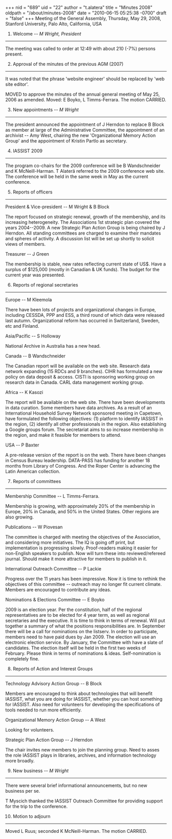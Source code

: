 +++
nid = "689"
uid = "22"
author = "t.alatera"
title = "Minutes 2008"
oldpath = "/about/minutes-2008"
date = "2010-06-15 05:25:38 -0700"
draft = "false"
+++
Meeting of the General Assembly, Thursday, May 29, 2008, Stanford
University, Palo Alto, California, USA

1. Welcome -- *M Wright, President*
-----------------------------------

The meeting was called to order at 12:49 with about 210 (-7%) persons
present.

2. Approval of the minutes of the previous AGM (2007)
-----------------------------------------------------

It was noted that the phrase 'website engineer' should be replaced by
'web site editor'.

MOVED to approve the minutes of the annual general meeting of May 25,
2006 as amended. Moved: E Boyko, L Timms-Ferrara. The motion CARRIED.

3. New appointments -- *M Wright*
---------------------------------

The president announced the appointment of J Herndon to replace B Block
as member at large of the Administrative Committee, the appointment of
an archivist -- Amy West, chairing the new 'Organizational Memory
Action Group' and the appointment of Kristin Partlo as secretary.

4. IASSIST 2009
---------------

The program co-chairs for the 2009 conference will be B Wandschneider
and K McNeill-Harman. T Alaterä referred to the 2009 conference web
site. The conference will be held in the same week in May as the current
conference.

5. Reports of officers
----------------------

President & Vice-president -- M Wright & B Block

The report focused on strategic renewal, growth of the membership, and
its increasing heterogeneity. The Associations 1st strategic plan
covered the years 2004--2009. A new Strategic Plan Action Group is being
chaired by J Herndon. All standing committees are charged to examine
their mandates and spheres of activity. A discussion list will be set up
shortly to solicit views of members.

Treasurer -- J Green

The membership is stable, new rates reflecting current state of US$.
Have a surplus of $125,000 (mostly in Canadian & UK funds). The budget
for the current year was presented.

6. Reports of regional secretaries
----------------------------------

Europe -- M Kleemola

There have been lots of projects and organizational changes in Europe,
including CESSDA, PPP and ESS, a third round of which data were released
last autumn. Organizational reform has occurred in Switzerland, Sweden,
etc and Finland.

Asia/Pacific -- S Holloway

National Archive in Australia has a new head.

Canada -- B Wandschneider

The Canadian report will be available on the web site. Research data
network expanding (15 RDCs and 9 branches). CIHR has formulated a new
policy on data deposit & access. CISTI is sponsoring working group on
research data in Canada. CARL data management working group.

Africa -- K Kasozi

The report will be available on the web site. There have been
developments in data curation. Some members have data archives. As a
result of an International Household Survey Network sponsored meeting in
Capetown, have formulated the following objectives: (1) platform to
identify IASSIST in the region, (2) identify all other professionals in
the region. Also establishing a Google groups forum. The secretariat
aims to so increase membership in the region, and make it feasible for
members to attend.

USA -- P Baxter

A pre-release version of the report is on the web. There have been
changes in Census Bureau leadership. DATA-PASS has funding for another
18 months from Library of Congress. And the Roper Center is advancing
the Latin American collection.

7. Reports of committees
------------------------

Membership Committee -- L Timms-Ferrara.

Membership is growing, with approximately 20% of the membership in
Europe, 20% in Canada, and 50% in the United States. Other regions are
also growing.

Publications -- W Piovesan

The committee is charged with meeting the objectives of the Association,
and considering more initiatives. The IQ is going off print, but
implementation is progressing slowly. Proof-readers making it easier for
non-English speakers to publish. Now will turn these into
reviewed/refereed journal. Should make it more attractive for members to
publish in it.

International Outreach Committee -- P Lackie

Progress over the 11 years has been impressive. Now it is time to
rethink the objectives of this committee -- outreach may no longer fit
current climate. Members are encouraged to contribute any ideas.

Nominations & Elections Committee -- E Boyko

2009 is an election year. Per the constitution, half of the regional
representatives are to be elected for 4 year term, as well as regional
secretaries and the executive. It is time to think in terms of renewal.
Will put together a summary of what the positions responsibilities are.
In September there will be a call for nominations on the listserv. In
order to participate, members need to have paid dues by Jan 2009. The
election will use an electronic election service. By January, the
Committee with have a slate of candidates. The election itself will be
held in the first two weeks of February. Please think in terms of
nominations & ideas. Self-nomination is completely fine.

8. Reports of Action and Interest Groups
----------------------------------------

Technology Advisory Action Group -- B Block

Members are encouraged to think about technologies that will benefit
IASSIST, what you are doing for IASSIST, whether you can host something
for IASSIST. Also need for volunteers for developing the specifications
of tools needed to run more efficiently.

Organizational Memory Action Group -- A West

Looking for volunteers.

Strategic Plan Action Group -- J Herndon

The chair invites new members to join the planning group. Need to asses
the role IASSIST plays in libraries, archives, and information
technology more broadly.

9. New business -- *M Wright*
-----------------------------

There were several brief informational announcements, but no new
business per se.

T Myscich thanked the IASSIST Outreach Committee for providing support
for the trip to the conference.

10. Motion to adjourn
---------------------

Moved L Ruus; seconded K McNeill-Harman. The motion CARRIED.
